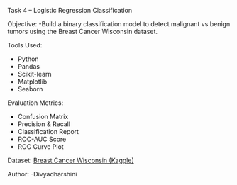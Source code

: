 Task 4 – Logistic Regression Classification

Objective:
-Build a binary classification model to detect malignant vs benign tumors using the Breast Cancer Wisconsin dataset.

Tools Used:
- Python
- Pandas
- Scikit-learn
- Matplotlib
- Seaborn

Evaluation Metrics:
- Confusion Matrix
- Precision & Recall
- Classification Report
- ROC-AUC Score
- ROC Curve Plot

Dataset:
[Breast Cancer Wisconsin (Kaggle)](https://www.kaggle.com/datasets/uciml/breast-cancer-wisconsin-data)

Author:
-Divyadharshini
